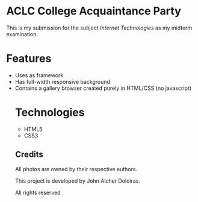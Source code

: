 # ACLC College Acquaintance Party

This is my submission for the subject *Internet Technologies* as my midterm examination.

# Features

* Uses <table> as framework
* Has full-width responsive background
* Contains a gallery browser created purely in HTML/CSS (no javascript)

# Technologies

- HTML5
- CSS3

## Credits

All photos are owned by their respective authors.

This project is developed by John Alcher Doloiras.

All rights reserved
